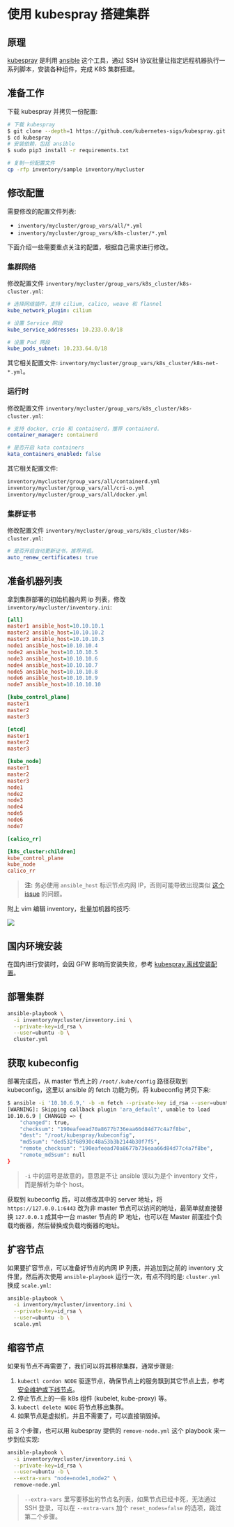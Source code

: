 # 使用 kubespray 搭建集群

## 原理

[kubespray](https://github.com/kubernetes-sigs/kubespray) 是利用 [ansible](https://docs.ansible.com/ansible/latest/index.html) 这个工具，通过 SSH 协议批量让指定远程机器执行一系列脚本，安装各种组件，完成 K8S 集群搭建。

## 准备工作

下载 kubespray 并拷贝一份配置:

```bash
# 下载 kubespray
$ git clone --depth=1 https://github.com/kubernetes-sigs/kubespray.git
$ cd kubespray
# 安装依赖，包括 ansible
$ sudo pip3 install -r requirements.txt

# 复制一份配置文件
cp -rfp inventory/sample inventory/mycluster
```

## 修改配置

需要修改的配置文件列表:

* `inventory/mycluster/group_vars/all/*.yml`
* `inventory/mycluster/group_vars/k8s-cluster/*.yml`

下面介绍一些需要重点关注的配置，根据自己需求进行修改。

### 集群网络

修改配置文件 `inventory/mycluster/group_vars/k8s_cluster/k8s-cluster.yml`:

```yaml
# 选择网络插件，支持 cilium, calico, weave 和 flannel
kube_network_plugin: cilium

# 设置 Service 网段
kube_service_addresses: 10.233.0.0/18

# 设置 Pod 网段
kube_pods_subnet: 10.233.64.0/18
```

其它相关配置文件: `inventory/mycluster/group_vars/k8s_cluster/k8s-net-*.yml`。

### 运行时

修改配置文件 `inventory/mycluster/group_vars/k8s_cluster/k8s-cluster.yml`:

```yaml
# 支持 docker, crio 和 containerd，推荐 containerd.
container_manager: containerd

# 是否开启 kata containers
kata_containers_enabled: false
```

其它相关配置文件:

```txt
inventory/mycluster/group_vars/all/containerd.yml
inventory/mycluster/group_vars/all/cri-o.yml
inventory/mycluster/group_vars/all/docker.yml
```

### 集群证书

修改配置文件 `inventory/mycluster/group_vars/k8s_cluster/k8s-cluster.yml`:

```yaml
# 是否开启自动更新证书，推荐开启。
auto_renew_certificates: true
```

## 准备机器列表

拿到集群部署的初始机器内网 ip 列表，修改 `inventory/mycluster/inventory.ini`:

```ini
[all]
master1 ansible_host=10.10.10.1
master2 ansible_host=10.10.10.2
master3 ansible_host=10.10.10.3
node1 ansible_host=10.10.10.4
node2 ansible_host=10.10.10.5
node3 ansible_host=10.10.10.6
node4 ansible_host=10.10.10.7
node5 ansible_host=10.10.10.8
node6 ansible_host=10.10.10.9
node7 ansible_host=10.10.10.10

[kube_control_plane]
master1
master2
master3

[etcd]
master1
master2
master3

[kube_node]
master1
master2
master3
node1
node2
node3
node4
node5
node6
node7

[calico_rr]

[k8s_cluster:children]
kube_control_plane
kube_node
calico_rr
```

> **注:** 务必使用 `ansible_host` 标识节点内网 IP，否则可能导致出现类似 [这个issue](https://github.com/kubernetes-sigs/kubespray/issues/5949) 的问题。

附上 vim 编辑 inventory，批量加机器的技巧:

![](https://image-host-1251893006.cos.ap-chengdu.myqcloud.com/2023/09/25/vim-inventory.gif)

## 国内环境安装

在国内进行安装时，会因 GFW 影响而安装失败，参考 [kubespray 离线安装配置](offline.md)。

## 部署集群

```bash
ansible-playbook \
  -i inventory/mycluster/inventory.ini \
  --private-key=id_rsa \
  --user=ubuntu -b \
  cluster.yml
```

## 获取 kubeconfig

部署完成后，从 master 节点上的 `/root/.kube/config` 路径获取到 kubeconfig，这里以 ansible 的 fetch 功能为例，将 kubeconfig 拷贝下来:

```bash
$ ansible -i '10.10.6.9,' -b -m fetch --private-key id_rsa --user=ubuntu -a 'src=/root/.kube/config dest=kubeconfig flat=yes' all
[WARNING]: Skipping callback plugin 'ara_default', unable to load
10.10.6.9 | CHANGED => {
    "changed": true,
    "checksum": "190eafeead70a8677b736eaa66d84d77c4a7f8be",
    "dest": "/root/kubespray/kubeconfig",
    "md5sum": "ded532f68930c48a53b3b2144b30f7f5",
    "remote_checksum": "190eafeead70a8677b736eaa66d84d77c4a7f8be",
    "remote_md5sum": null
}
```

> `-i` 中的逗号是故意的，意思是不让 ansible 误以为是个 inventory 文件，而是解析为单个 host。

获取到 kubeconfig 后，可以修改其中的 server 地址，将 `https://127.0.0.1:6443` 改为非 master 节点可以访问的地址，最简单就直接替换 `127.0.0.1` 成其中一台 master 节点的 IP 地址，也可以在 Master 前面挂个负载均衡器，然后替换成负载均衡器的地址。

## 扩容节点

如果要扩容节点，可以准备好节点的内网 IP 列表，并追加到之前的 inventory 文件里，然后再次使用 `ansible-playbook` 运行一次，有点不同的是: `cluster.yml` 换成 `scale.yml`:

```bash
ansible-playbook \
  -i inventory/mycluster/inventory.ini \
  --private-key=id_rsa \
  --user=ubuntu -b \
  scale.yml
```

## 缩容节点

如果有节点不再需要了，我们可以将其移除集群，通常步骤是:
1. `kubectl cordon NODE` 驱逐节点，确保节点上的服务飘到其它节点上去，参考 [安全维护或下线节点](../../../best-practices/ops/securely-maintain-or-offline-node)。
2. 停止节点上的一些 k8s 组件 (kubelet, kube-proxy) 等。
3. `kubectl delete NODE` 将节点移出集群。
4. 如果节点是虚拟机，并且不需要了，可以直接销毁掉。

前 3 个步骤，也可以用 kubespray 提供的 `remove-node.yml` 这个 playbook 来一步到位实现:

```bash
ansible-playbook \
  -i inventory/mycluster/inventory.ini \
  --private-key=id_rsa \
  --user=ubuntu -b \
  --extra-vars "node=node1,node2" \
  remove-node.yml
```

> `--extra-vars` 里写要移出的节点名列表，如果节点已经卡死，无法通过 SSH 登录，可以在 `--extra-vars` 加个 `reset_nodes=false` 的选项，跳过第二个步骤。

